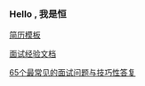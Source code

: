### Hello , 我是恒


[简历模板](http://resume.liheng.work/)

[面试经验文档](https://javaguide.cn/high-quality-technical-articles/interview/the-experience-of-get-offer-from-over-20-big-companies.html#%E9%A1%B9%E7%9B%AE%E7%BB%8F%E5%8E%86)

[65个最常见的面试问题与技巧性答复](https://blog.csdn.net/high2011/article/details/59481137)